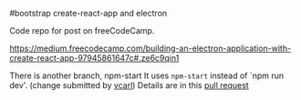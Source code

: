 #bootstrap create-react-app and electron

Code repo for post on freeCodeCamp.

https://medium.freecodecamp.com/building-an-electron-application-with-create-react-app-97945861647c#.ze6c9qin1

There is another branch, npm-start
It uses `npm-start` instead of `npm run dev'. (change submitted by [vcarl](https://github.com/vcarl)) Details are in this [pull request](https://github.com/csepulv/electron-with-create-react-app/pull/2)
